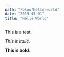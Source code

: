 ```yaml
---
path: "/blog/hello-world"
date: "2019-03-01"
title: "Hello World"
---
```


This is a test. 

*This is italic.*

**This is bold**. 


